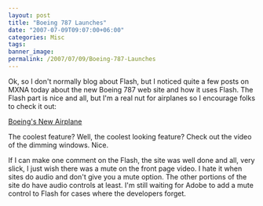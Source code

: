 ```yaml
---
layout: post
title: "Boeing 787 Launches"
date: "2007-07-09T09:07:00+06:00"
categories: Misc 
tags: 
banner_image: 
permalink: /2007/07/09/Boeing-787-Launches
---
```


Ok, so I don't normally blog about Flash, but I noticed quite a few posts on MXNA today about the new Boeing 787 web site and how it uses Flash. The Flash part is nice and all, but I'm a real nut for airplanes so I encourage folks to check it out: 

<a href="http://www.newairplane.com/">Boeing's New Airplane</a>

The coolest feature? Well, the coolest looking feature? Check out the video of the dimming windows. Nice. 

If I can make one comment on the Flash, the site was well done and all, very slick, I just wish there was a mute on the front page video. I hate it when sites do audio and don't give you a mute option. The other portions of the site do have audio controls at least. I'm still waiting for Adobe to add a mute control to Flash for cases where the developers forget.